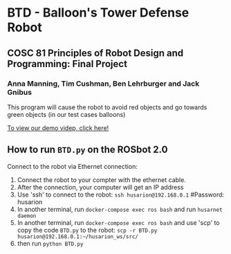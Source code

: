 # BTD - Balloon's Tower Defense Robot
## COSC 81 Principles of Robot Design and Programming: Final Project 
### Anna Manning, Tim Cushman, Ben Lehrburger and Jack Gnibus
This program will cause the robot to avoid red objects and go towards green objects (in our test cases balloons)

[To view our demo videp, click here!](https://github.com/TimCushman/BTD/blob/e420ff081cc216d16fb200c976b91b082324892b/BTDvideo.mp4)

## How to run `BTD.py` on the ROSbot 2.0 

Connect to the robot via Ethernet connection: 
1. Connect the robot to your compter with the ethernet cable. 
2. After the connection, your computer will get an IP address 
3. Use 'ssh' to connect to the robot: `ssh husarion@192.168.0.1` #Password: husarion
4. In another terminal, run `docker-compose exec ros bash` and run `husarnet daemon`
5. In another terminal, run `docker-compose exec ros bash` and use 'scp' to copy the code `BTD.py` to the robot: `scp -r BTD.py husarion@192.168.0.1:~/husarion_ws/src/`
6. then run `python BTD.py`

